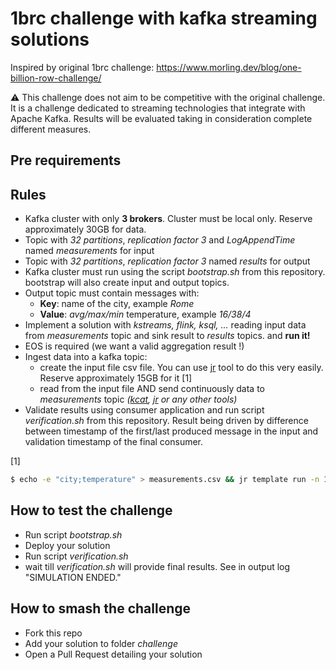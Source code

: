 # 1brc challenge with kafka streaming solutions

Inspired by original 1brc challenge:
https://www.morling.dev/blog/one-billion-row-challenge/

⚠️ This challenge does not aim to be competitive with the original challenge. It is a challenge dedicated to streaming technologies that integrate with Apache Kafka. Results will be evaluated taking in consideration complete different measures.

## Pre requirements


## Rules

- Kafka cluster with only **3 brokers**. Cluster must be local only. Reserve approximately 30GB for data.
- Topic with _32 partitions_, _replication factor 3_ and _LogAppendTime_ named _measurements_ for input
- Topic with _32 partitions_, _replication factor 3_ named _results_ for output
- Kafka cluster must run using the script _bootstrap.sh_ from this repository. bootstrap will also create input and output topics.
- Output topic must contain messages with:
  - **Key**: name of the city, example _Rome_
  - **Value**: _avg/max/min_ temperature, example _16/38/4_
- Implement a solution with _kstreams, flink, ksql, ..._ reading input data from _measurements_ topic and sink result to _results_ topics. and **run it!**
- EOS is required (we want a valid aggregation result !)
- Ingest data into a kafka topic:
    - create the input file csv file. You can use [jr](https://github.com/ugol/jr) tool to do this very easily. Reserve approximately 15GB for it [1]
    - read from the input file AND send continuously data to _measurements_ topic _([kcat](https://github.com/edenhill/kcat), [jr](https://github.com/ugol/jr) or any other tools)_
- Validate results using consumer application and run script _verification.sh_ from this repository. Result being driven by difference between timestamp of the first/last produced message in the input and validation timestamp of the final consumer.

[1]
```bash
$ echo -e "city;temperature" > measurements.csv && jr template run -n 1_000_000_000 --embedded '{{city}};{{format_float "%.1f" (floating 40 5)}}' >> measurements.csv
```

## How to test the challenge

 - Run script _bootstrap.sh_
 - Deploy your solution
 - Run script _verification.sh_
 - wait till _verification.sh_ will provide final results. See in output log "SIMULATION ENDED."

## How to smash the challenge

- Fork this repo
- Add your solution to folder _challenge_
- Open a Pull Request detailing your solution
